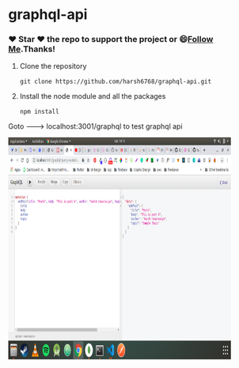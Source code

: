 # graphql-api

### :heart: Star :heart: the repo to support the project or :smile:[Follow Me](https://github.com/harsh6768).Thanks!

1. Clone the repository
   
       git clone https://github.com/harsh6768/graphql-api.git
       
2. Install the node module and all the packages

       npm install
      

Goto ---> localhost:3001/graphql to test graphql api

<img src="https://github.com/harsh6768/graphql-api/blob/master/Images/Screenshot%20from%202019-10-12%2014-11-15.png" alt="" width="450" height="450" />
